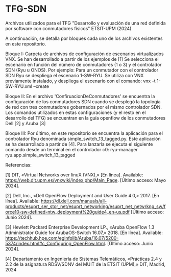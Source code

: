 # TFG-SDN
Archivos utilizados para el TFG "Desarrollo y evaluación de una red definida por software con conmutadores físicos" ETSIT-UPM (2024)

A continuación, se detalla por bloques cada uno de los archivos existentes en este repositorio.


Bloque I: Carpeta de archivos de configuración de escenarios virtualizados VNX. Se han desarrollado a partir de los ejemplos de [1] Se selecciona el escenario en función del número de conmutadores (1 o 3) y el controlador SDN (Ryu u ONOS). Por ejemplo: Para un conmutador con el controlador SDN Ryu se despliega el escenario 1-SW-RYU. Se utiliza con VNX previamente instalado, y despliega el escenario con el comando:
vnx -t 1-SW-RYU.xml –create

Bloque II: En el archivo 'ConfiruacionDeConmutadores' se encuentra la configuración de los conmutadores SDN cuando se desplegó la topología de red con tres conmutadores gobernados por el mismo controlador SDN. Los comandos utilizados en estas configuraciones (y el resto en el desarrollo del TFG) se encuentran en la guía openflow de los conmutadores Dell [2] y Aruba [3]

Bloque III: Por último, en este repositorio se encuentra la aplicación para el controlador Ryu denominada simple_switch_13_tagged.py. Este aplicación se ha desarrollado a partir de [4]. Para lanzarla se ejecuta el siguiente comando desde un terminal en el controlador c0:
ryu-manager ryu.app.simple_switch_13_tagged


Referencias:

[1] DIT, «Virtual Networks over linuX (VNX),» [En línea]. Available:  https://web.dit.upm.es/vnxwiki/index.php/Main_Page. [Último acceso: Mayo 2024].

[2] Dell, Inc., «Dell OpenFlow Deployment and User Guide 4.0,» 2017. [En línea]. Available: https://dl.dell.com/manuals/all-products/esuprt_ser_stor_net/esuprt_networking/esuprt_net_netwrkng_sw/force10-sw-defined-ntw_deployment%20guide4_en-us.pdf [Último acceso: Junio 2024].

[3] Hewlett Packard Enterprise Development LP., «Aruba OpenFlow 1.3 Administrator Guide for  ArubaOS-Switch 16.07,» 2018. [En línea]. Available: https://techhub.hpe.com/eginfolib/Aruba/16.07/5200-5374/index.html#c_Configuring_OpenFlow.html. [Último acceso: Junio 2024].

[4] Departamento en Ingeniería de Sistemas Telemáticos, «Prácticas 2.4 y 2.2 de la asignatura RDSV/SDNV del MUIT de la ETSIT (UPM),» DIT, Madrid, 2024

